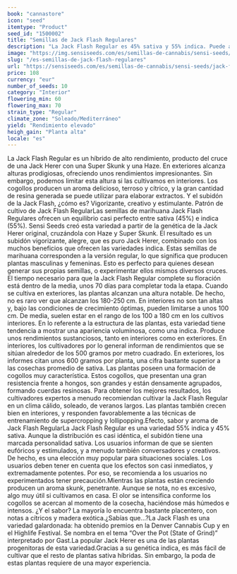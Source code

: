```yaml
---
book: "cannastore"
icon: "seed"
itemtype: "Product"
seed_id: "1500002"
title: "Semillas de Jack Flash Regulares"
description: "La Jack Flash Regular es 45% sativa y 55% indica. Puede alcanzar los 250 cm, y produce rendimientos impresionantes. Posee un aroma terroso característico."
image: "https://img.sensiseeds.com/es/semillas-de-cannabis/sensi-seeds/jack-flash-image.png"
slug: "/es-semillas-de-jack-flash-regulares"
url: "https://sensiseeds.com/es/semillas-de-cannabis/sensi-seeds/jack-flash?a_aid=cannastore"
price: 108
currency: "eur"
number_of_seeds: 10
category: "Interior"
flowering_min: 60
flowering_max: 70
strain_type: "Regular"
climate_zone: "Soleado/Mediterráneo"
yield: "Rendimiento elevado"
heigh_gain: "Planta alta"
locale: "es"
---
```

La Jack Flash Regular es un híbrido de alto rendimiento, producto del cruce de una Jack Herer con una Super Skunk y una Haze. En exteriores alcanza alturas prodigiosas, ofreciendo unos rendimientos impresionantes. Sin embargo, podemos limitar esta altura si las cultivamos en interiores. Los cogollos producen un aroma delicioso, terroso y cítrico, y la gran cantidad de resina generada se puede utilizar para elaborar extractos. Y el subidón de la Jack Flash, ¿cómo es? Vigorizante, creativo y estimulante. Patrón de cultivo de Jack Flash RegularLas semillas de marihuana Jack Flash Regulares ofrecen un equilibrio casi perfecto entre sativa (45%) e indica (55%). Sensi Seeds creó esta variedad a partir de la genética de la Jack Herer original, cruzándola con Haze y Super Skunk. El resultado es un subidón vigorizante, alegre, que es puro Jack Herer, combinado con los muchos beneficios que ofrecen las variedades indica. Estas semillas de marihuana corresponden a la versión regular, lo que significa que producen plantas masculinas y femeninas. Esto es perfecto para quienes desean generar sus propias semillas, o experimentar ellos mismos diversos cruces. El tiempo necesario para que la Jack Flash Regular complete su floración está dentro de la media, unos 70 días para completar toda la etapa. Cuando se cultiva en exteriores, las plantas alcanzan una altura notable. De hecho, no es raro ver que alcanzan los 180-250 cm. En interiores no son tan altas y, bajo las condiciones de crecimiento óptimas, pueden limitarse a unos 100 cm. De media, suelen estar en el rango de los 100 a 180 cm en los cultivos interiores. En lo referente a la estructura de las plantas, esta variedad tiene tendencia a mostrar una apariencia voluminosa, como una indica. Produce unos rendimientos sustanciosos, tanto en interiores como en exteriores. En interiores, los cultivadores por lo general informan de rendimientos que se sitúan alrededor de los 500 gramos por metro cuadrado. En exteriores, los informes citan unos 600 gramos por planta, una cifra bastante superior a las cosechas promedio de sativa. Las plantas poseen una formación de cogollos muy característica. Estos cogollos, que presentan una gran resistencia frente a hongos, son grandes y están densamente agrupados, formando cuerdas resinosas. Para obtener los mejores resultados, los cultivadores expertos a menudo recomiendan cultivar la Jack Flash Regular en un clima cálido, soleado, de veranos largos. Las plantas también crecen bien en interiores, y responden favorablemente a las técnicas de entrenamiento de supercropping y lollipopping.Efecto, sabor y aroma de Jack Flash RegularLa Jack Flash Regular es una variedad 55% indica y 45% sativa. Aunque la distribución es casi idéntica, el subidón tiene una marcada personalidad sativa. Los usuarios informan de que se sienten eufóricos y estimulados, y a menudo también conversadores y creativos. De hecho, es una elección muy popular para situaciones sociales. Los usuarios deben tener en cuenta que los efectos son casi inmediatos, y extremadamente potentes. Por eso, se recomienda a los usuarios no experimentados tener precaución.Mientras las plantas están creciendo producen un aroma skunk, penetrante. Aunque se nota, no es excesivo, algo muy útil si cultivamos en casa. El olor se intensifica conforme los cogollos se acercan al momento de la cosecha, haciéndose más húmedos e intensos. ¿Y el sabor? La mayoría lo encuentra bastante placentero, con notas a cítricos y madera exótica.¿Sabías que…?La Jack Flash es una variedad galardonada: ha obtenido premios en la Denver Cannabis Cup y en el Highlife Festival. Se nombra en el tema “Over the Pot (State of Grind)” interpretado por Gast.La popular Jack Herer es una de las plantas progenitoras de esta variedad.Gracias a su genética indica, es más fácil de cultivar que el resto de plantas sativa híbridas. Sin embargo, la poda de estas plantas requiere de una mayor experiencia.
